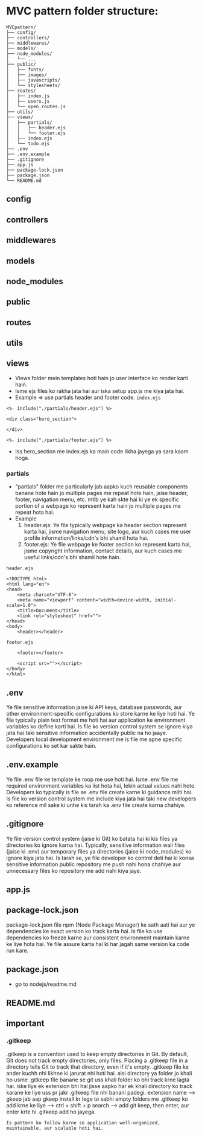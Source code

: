 # MVC pattern folder structure:
```
MVCpattern/
├── config/
├── controllers/
├── middlewares/
├── models/
├── node_modules/
│   └── ...
├── public/
│   ├── fonts/
│   ├── images/
│   ├── javascripts/
│   └── stylesheets/
├── routes/
│   ├── index.js
│   ├── users.js
│   └── open_routes.js
├── utils/
├── views/
│   ├── partials/
│   │   ├── header.ejs
│   │   └── footer.ejs
│   ├── index.ejs
│   └── todo.ejs
├── .env
├── .env.example
├── .gitignore
├── app.js
├── package-lock.json
├── package.json
└── README.md
```

## config


## controllers


## middlewares


## models


## node_modules


## public


## routes


## utils


## views
- Views folder mein templates hoti hain jo user interface ko render karti hain.
- Isme ejs files ko rakha jata hai aur iska setup app.js me kiya jata hai.
- Example => use partials header and footer code.
`index.ejs`
```
<%- include("./partials/header.ejs") %>

<div class="hero_section">

</div>

<%- include("./partials/footer.ejs") %>
```

- Iss hero_section me index.ejs ka main code likha jayega ya sara kaam hoga.

### partials
- "partials" folder me particularly jab aapko kuch reusable components banane hote hain jo multiple pages me repeat hote hain, jaise header, footer, navigation menu, etc. mtlb ye kah skte hai ki ye ek specific portion of a webpage ko represent karte hain jo multiple pages me repeat hota hai.
- Example
  1. header.ejs: Ye file typically webpage ka header section represent karta hai, jisme navigation menu, site logo, aur kuch cases me user profile information/links/cdn's bhi shamil hota hai.
  2. footer.ejs: Ye file webpage ke footer section ko represent karta hai, jisme copyright information, contact details, aur kuch cases me useful links/cdn's bhi shamil hote hain.

`header.ejs`
```
<!DOCTYPE html>
<html lang="en">
<head>
    <meta charset="UTF-8">
    <meta name="viewport" content="width=device-width, initial-scale=1.0">
    <title>Document</title>
    <link rel="stylesheet" href="">
</head>
<body>
    <header></header>
```

`footer.ejs`
```
    <footer></footer>

    <script src=""></script>
</body>
</html>
```

## .env
Ye file sensitive information jaise ki API keys, database passwords, aur other environment-specific configurations ko store karne ke liye hoti hai. Ye file typically plain text format me hoti hai aur application ke environment variables ko define karti hai. Is file ko version control system se ignore kiya jata hai taki sensitive information accidentally public na ho jaaye. Developers local development environment me is file me apne specific configurations ko set kar sakte hain.

## .env.example
Ye file .env file ke template ke roop me use hoti hai. Isme .env file me required environment variables ka list hota hai, lekin actual values nahi hote. Developers ko typically is file se .env file create karne ki guidance milti hai. Is file ko version control system me include kiya jata hai taki new developers ko reference mil sake ki unhe kis tarah ka .env file create karna chahiye.

## .gitignore
Ye file version control system (jaise ki Git) ko batata hai ki kis files ya directories ko ignore karna hai. Typically, sensitive information wali files (jaise ki .env) aur temporary files ya directories (jaise ki node_modules) ko ignore kiya jata hai. Is tarah se, ye file developer ko control deti hai ki konsa sensitive information public repository me push nahi hona chahiye aur unnecessary files ko repository me add nahi kiya jaye.


## app.js


## package-lock.json
package-lock.json file npm (Node Package Manager) ke sath aati hai aur ye dependencies ke exact version ko track karta hai. Is file ka use dependencies ko freeze karne aur consistent environment maintain karne ke liye hota hai. Ye file assure karta hai ki har jagah same version ka code run kare.

## package.json
- go to nodejs/readme.md

## README.md

## important
### .gitkeep
.gitkeep is a convention used to keep empty directories in Git. By default, Git does not track empty directories, only files. Placing a .gitkeep file in a directory tells Git to track that directory, even if it's empty.
.gitkeep file ke ander kuchh nhi likhne ki jarurat nhi hoti hai.
aisi directory ya folder jo khali ho usme .gitkeep file banane se git uss khali folder ko bhi track krne lagta hai.
iske liye ek extension bhi hai jisse aapko har ek khali directory ko track karane ke liye uss pr jakr .gitkeep file nhi banani padegi.
extension name --> gkeep
jab aap gkeep install kr lege to sabhi empty folders me .gitkeep ko add krne ke liye --> ctrl + shift + p
search --> add git keep, then enter, aur enter krte hi .gitkeep add ho jayega.

`Is pattern ko follow karne se application well-organized, maintainable, aur scalable hoti hai.`